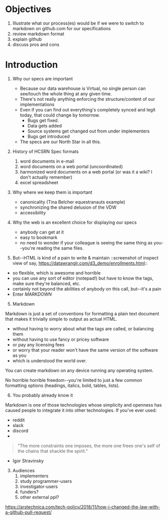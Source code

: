 # Objectives

1. Illustrate what our process(es) would be if we were to switch to markdown on github.com for our specifications
2. review markdown format
3. explain github
4. discuss pros and cons

# Introduction

1. Why our specs are important
   * Because our data warehouse is Virtual, no single person can see/touch the whole thing at any given time.
   * There's not really anything enforcing the structure/content of our implementations
   * Even if you can find out everything's completely synced and legit today, that could change by tomorrow.
      * Bugs get fixed.
      * Data gets added
      * Source systems get changed out from under implementers
      * Bugs get introduced
   * The specs are our North Star in all this.

2. History of HCSRN Spec formats
   1. word documents in e-mail
   2. word documents on a web portal (uncoordinated)
   3. harmonized word documents on a web portal (or was it a wiki? I don't actually remember)
   4. excel spreadsheet

2. Why where we keep them is important
   * canonicality (Tina Belcher equestranauts example)
   * synchronizing the shared delusion of the VDW
   * accessibility

3. Why the web is an excellent choice for displaying our specs
   * anybody can get at it
   * easy to bookmark
   * no need to wonder if your colleague is seeing the same thing as you--you're reading the same files.

4. But--HTML is kind of a pain to write & maintain
  ::screenshot of inspect view of say, https://datawranglr.com/d3_demo/enrollments.html::
  * so flexible, which is awesome and horrible
  * you can use any sort of editor (notepad!) but have to know the tags, make sure they're balanced, etc.
  * certainly not beyond the abilities of anybody on this call, but--it's a pain
  * Enter _MARKDOWN_

5. Markdown

Markdown is just a set of conventions for formatting a plain text document that makes it trivially simple to output as actual HTML.

* without having to worry about what the tags are called, or balancing them
* without having to use fancy or pricey software
* or pay any licensing fees
* or worry that your reader won't have the same version of the software as you
* which is understood the world over.

You can create markdown on any device running any operating system.

No horrible horrible freedom--you're limited to just a few common formatting options (headings, italics, bold, tables, lists).

6. You probably already know it

Markdown is one of those technologies whose simplicity and openness has caused people to integrate it into other technologies.  If you've ever used:
* reddit
* slack
* discord
*

> "The more constraints one imposes, the more one frees one's self of the chains that shackle the spirit."
- Igor Stravinsky

3. Audiences
   1. implementers
   3. study programmer-users
   2. investigator-users
   4. funders?
   5. other external ppl?



https://arstechnica.com/tech-policy/2018/11/how-i-changed-the-law-with-a-github-pull-request/
